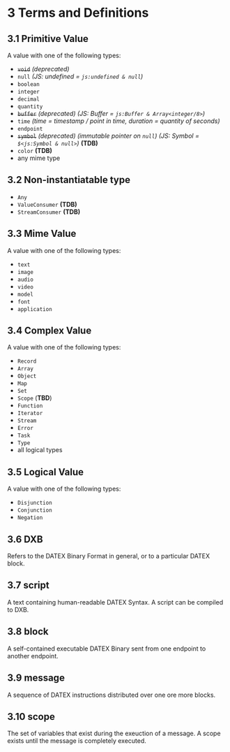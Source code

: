 # 3 Terms and Definitions


## 3.1 Primitive Value
A value with one of the following types:
* ~~`void`~~ *(deprecated)*
* `null` *(JS: undefined = `js:undefined & null`)*
* `boolean`
* `integer`
* `decimal`
* `quantity`
* ~~`buffer`~~ *(deprecated)* *(JS: Buffer = `js:Buffer & Array<integer/8>`)*
* `time` *(time = timestamp / point in time, duration = quantity of seconds)*
* `endpoint`
* ~~`symbol`~~ *(deprecated)* *(immutable pointer on `null`)* *(JS: Symbol = `$<js:Symbol & null>`)* **(TDB)**
* `color` **(TDB)**
* any mime type


## 3.2 Non-instantiatable type
* `Any`
* `ValueConsumer` **(TDB)**
* `StreamConsumer` **(TDB)**

## 3.3 Mime Value
A value with one of the following types:
* `text`
* `image`
* `audio`
* `video`
* `model`
* `font`
* `application`


## 3.4 Complex Value
A value with one of the following types:
* `Record`
* `Array`
* `Object`
* `Map`
* `Set`
* `Scope` (**TBD**)
* `Function`
* `Iterator`
* `Stream`
* `Error`
* `Task`
* `Type`
* all logical types



## 3.5 Logical Value
A value with one of the following types:
* `Disjunction`
* `Conjunction`
* `Negation`


## 3.6 DXB
Refers to the DATEX Binary Format in general, or to a particular DATEX block.

## 3.7 script
A text containing human-readable DATEX Syntax. A script can be compiled to DXB.

## 3.8 block
A self-contained executable DATEX Binary sent from one endpoint to another endpoint. 

## 3.9 message
A sequence of DATEX instructions distributed over one ore more blocks.

## 3.10 scope
The set of variables that exist during the exeuction of a message. A scope exists until the message is completely executed.
